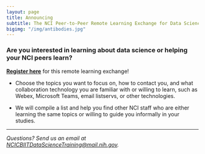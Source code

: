 ```yaml
---
layout: page
title: Announcing
subtitle: The NCI Peer-to-Peer Remote Learning Exchange for Data Science!
bigimg: "/img/antibodies.jpg"
---
```


### Are you interested in learning about data science or helping your NCI peers learn?

**[Register here](https://www.google.com)** for this remote learning exchange!

* Choose the topics you want to focus on, how to contact you, and what collaboration technology you are familiar with or willing to learn, such as Webex, Microsoft Teams, email listservs, or other technologies.

* We will compile a list and help you find other NCI staff who are either learning the same topics or willing to guide you informally in your studies.

---
*Questions? Send us an email at [NCICBIITDataScienceTraining@mail.nih.gov](mailto:NCICBIITDataScienceTraining@mail.nih.gov).*
